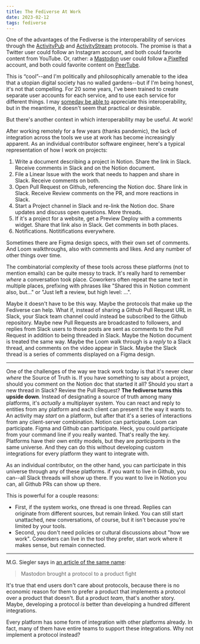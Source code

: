```yaml
---
title: The Fediverse At Work
date: 2023-02-12
tags: fediverse
---
```


One of the advantages of the Fediverse is the interoperability of services
through the [ActivityPub](https://www.w3.org/TR/activitypub/) and
[ActivityStream](https://www.w3.org/TR/activitystreams-core/) protocols. The
promise is that a Twitter user could follow an Instagram account, and both could
favorite content from YouTube. Or, rather: a [Mastodon](https://joinmastodon.org/) user could follow a[
Pixelfed](https://pixelfed.org/) account, and both could favorite content on [PeerTube](https://joinpeertube.org/).

This is “cool”--and I'm politically and philosophically amenable to the idea
that a utopian digital society has no walled gardens--but if I'm being honest,
it's not that compelling. For 20 some years, I've been trained to create
separate user accounts for each service, and to use each service for different
things. I may [someday be able to](/blog/2021/07/scout-mindset/) appreciate this
interoperability, but in the meantime, it doesn't seem that practical or
desirable.

But there's another context in which interoperability may be useful. At work!

After working remotely for a few years (thanks pandemic), the lack of
integration across the tools we use at work has become increasingly apparent. As
an individual contributor software engineer, here's a typical representation of
how I work on projects:

1. Write a document describing a project in Notion. Share the link in Slack.
   Receive comments in Slack and on the Notion document.
2. File a Linear Issue with the work that needs to happen and share in Slack.
   Receive comments on both.
3. Open Pull Request on Github, referencing the Notion doc. Share link in Slack.
   Receive Review comments on the PR, and more reactions in Slack.
4. Start a Project channel in Slack and re-link the Notion doc. Share updates
   and discuss open questions. More threads.
5. If it's a project for a website, get a Preview Deploy with a comments widget.
   Share that link also in Slack. Get comments in both places.
6. Notifications. Notitifications everywhere.

Sometimes there are Figma design specs, with their own set of comments. And Loom
walkthroughs, also with comments and likes. And any number of other things over
time.

The combinatorial complexity of these tools across these platforms (not to
mention emails) can be quite messy to track. It's really hard to remember
_where_ a conversation took place. Coworkers often repeat the same text in
multiple places, prefixing with phrases like "Shared this in Notion comment
also, but..." or "Just left a review, but high level: ...".

Maybe it doesn't have to be this way. Maybe the protocols that make up the
Fediverse can help. What if, instead of sharing a Github Pull Request URL in
Slack, your Slack team channel could instead be subscribed to the Github
repository. Maybe new Pull Requests are broadcasted to followers, and replies
from Slack users to those posts are sent as comments to the Pull Request in
addition to being threaded in Slack. Maybe the Notion document is treated the
same way. Maybe the Loom walk through is a *reply* to a Slack thread, and
comments on the video appear in Slack. Maybe the Slack thread is a series of
comments displayed on a Figma design.

---

One of the challenges of the way we track work today is that it's never clear
*where* the Source of Truth is. If you have something to say about a project,
should you comment on the Notion doc that started it all? Should you start a new
thread in Slack? Review the Pull Request? **The fediverse turns this upside
down**. Instead of designating a source of truth among many platforms, it's
*actually* a multiplayer system. You can react and reply to entities from any
platform and each client can present it the way it wants to. An activity may
*start* on a platform, but after that it's a series of interactions from any
client-server combination. Notion can participate. Loom can participate. Figma
and Github can participate. Heck, you could participate from your command line
if you really wanted. That's really the key. Platforms have their own entity
models, but they are *participants* in the same universe. And they can do this
without developing custom integrations for every platform they want to integrate
with.

As an individual contributor, on the other hand, you can participate in this
universe through any of these platforms. if you want to live in Github, you
can--all Slack threads will show up there. If you want to live in Notion you
can, all Github PRs can show up there.

This is powerful for a couple reasons:

- First, if the system works, one thread is one thread. Replies can originate
  from different sources, but remain linked. You can still start unattached, new
  conversations, of course, but it isn't because you're limited by your tools.
- Second, you don't need policies or cultural discussions about "how we work".
  Coworkers can live in the tool they prefer, start work where it makes sense,
  but remain connected.


--------------------------------------------------------------------------------
M.G. Siegler says in [an article of the same name][1]:

> Mastodon brought a protocol to a product fight

It's true that end users don't care about protocols, because there is no
economic reason for them to prefer a product that implements a protocol over a
product that doesn't. But a product _team_, that's another story. Maybe,
developing a protocol *is* better than developing a hundred different
integrations.

Every platform has some form of integration with other platforms already. In
fact, many of them have entire teams to support these integrations. Why not
implement a protocol instead?


[1]: https://500ish.com/mastodon-brought-a-protocol-to-a-product-fight-ba9fda767c6a

